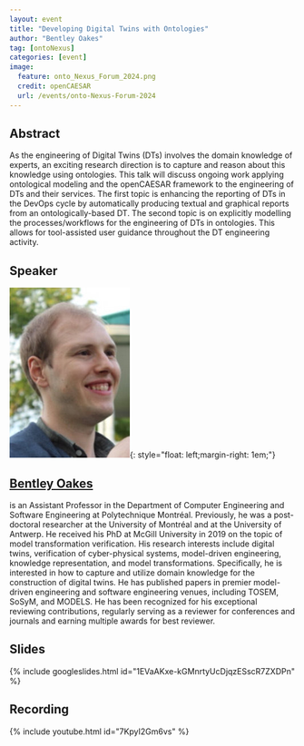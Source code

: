 ```yaml
---
layout: event
title: "Developing Digital Twins with Ontologies"
author: "Bentley Oakes"
tag: [ontoNexus]
categories: [event]
image:
  feature: onto_Nexus_Forum_2024.png
  credit: openCAESAR
  url: /events/onto-Nexus-Forum-2024
---
```


## Abstract

As the engineering of Digital Twins (DTs) involves the domain knowledge of experts, an exciting research direction is to capture and reason about this knowledge using ontologies. This talk will discuss ongoing work applying ontological modeling and the openCAESAR framework to the engineering of DTs and their services. The first topic is enhancing the reporting of DTs in the DevOps cycle by automatically producing textual and graphical reports from an ontologically-based DT. The second topic is on explicitly modelling the processes/workflows for the engineering of DTs in ontologies. This allows for tool-assisted user guidance throughout the DT engineering activity.

## Speaker

![Bentley Oakes](img/Oakes.jpeg){: style="float: left;margin-right: 1em;"}

<h2><a href="mailto:bentley.oakes@polymtl.ca">Bentley Oakes</a></h2> is an Assistant Professor in the Department of Computer Engineering and Software Engineering at Polytechnique Montréal. Previously, he was a post-doctoral researcher at the University of Montréal and at the University of Antwerp. He received his PhD at McGill University in 2019 on the topic of model transformation verification. His research interests include digital twins, verification of cyber-physical systems, model-driven engineering, knowledge representation, and model transformations. Specifically, he is interested in how to capture and utilize domain knowledge for the construction of digital twins. He has published papers in premier model-driven engineering and software engineering venues, including TOSEM, SoSyM, and MODELS. He has been recognized for his exceptional reviewing contributions, regularly serving as a reviewer for conferences and journals and earning multiple awards for best reviewer.

## Slides

{% include googleslides.html id="1EVaAKxe-kGMnrtyUcDjqzESscR7ZXDPn" %}

## Recording

{% include youtube.html id="7KpyI2Gm6vs" %}